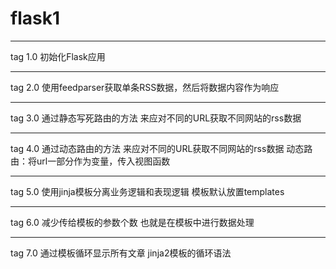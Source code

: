 # flask1

----------------
tag 1.0
初始化Flask应用

----------------
tag 2.0
使用feedparser获取单条RSS数据，然后将数据内容作为响应

---------------

tag 3.0
通过静态写死路由的方法 来应对不同的URL获取不同网站的rss数据

---------------
tag 4.0
通过动态路由的方法 来应对不同的URL获取不同网站的rss数据
动态路由：将url一部分作为变量，传入视图函数

---------------
tag 5.0
使用jinja模板分离业务逻辑和表现逻辑
模板默认放置templates

---------------
tag 6.0
减少传给模板的参数个数
也就是在模板中进行数据处理

---------------
tag 7.0
通过模板循环显示所有文章
jinja2模板的循环语法


